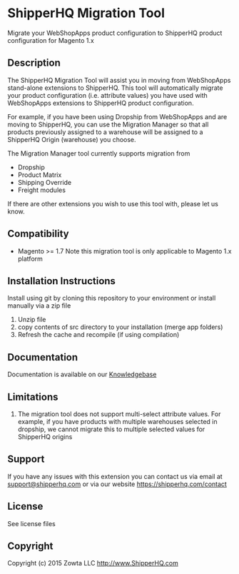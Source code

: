 # ShipperHQ Migration Tool

Migrate your WebShopApps product configuration to ShipperHQ product configuration for Magento 1.x

## Description

The ShipperHQ Migration Tool will assist you in moving from WebShopApps stand-alone extensions to ShipperHQ. This tool will automatically migrate your product configuration (i.e. attribute values) you  have used with WebShopApps extensions to ShipperHQ product configuration. 

For example, if you have been using Dropship from WebShopApps and are moving to ShipperHQ, you can use the Migration Manager so that all products previously assigned to a warehouse will be assigned to a ShipperHQ Origin (warehouse) you choose.

The Migration Manager tool currently supports migration from

- Dropship
- Product Matrix
- Shipping Override
- Freight modules

If there are other extensions you wish to use this tool with, please let us know.

## Compatibility

- Magento >= 1.7
Note this migration tool is only applicable to Magento 1.x platform

## Installation Instructions

Install using git by cloning this repository to your environment or install manually via a zip file

1. Unzip file  
2. copy contents of src directory to your installation (merge app folders)
3. Refresh the cache and recompile (if using compilation)

## Documentation

Documentation is available on our [Knowledgebase](https://docs.shipperhq.com/migrating-attribute-values-webshopapps-extensions-shipperhq-magento1/)

## Limitations

1. The migration tool does not support multi-select attribute values. For example, if you have products with multiple warehouses selected in dropship, we cannot migrate this to multiple selected values for ShipperHQ origins

## Support

If you have any issues with this extension you can contact us via email at support@shipperhq.com or via our website https://shipperhq.com/contact

## License

See license files

## Copyright

Copyright (c) 2015 Zowta LLC <http://www.ShipperHQ.com>
